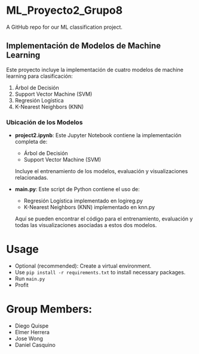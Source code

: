 # ML_Proyecto2_Grupo8
A GitHub repo for our ML classification project. 

## Implementación de Modelos de Machine Learning

Este proyecto incluye la implementación de cuatro modelos de machine learning para clasificación:

1. Árbol de Decisión
2. Support Vector Machine (SVM)
3. Regresión Logística
4. K-Nearest Neighbors (KNN)

### Ubicación de los Modelos

- **project2.ipynb**: Este Jupyter Notebook contiene la implementación completa de:
  - Árbol de Decisión
  - Support Vector Machine (SVM)
  
  Incluye el entrenamiento de los modelos, evaluación y visualizaciones relacionadas.

- **main.py**: Este script de Python contiene el uso de:
  - Regresión Logística implementado en logireg.py
  - K-Nearest Neighbors (KNN) implementado en knn.py
  
  Aquí se pueden encontrar el código para el entrenamiento, evaluación y todas las visualizaciones asociadas a estos dos modelos.

# Usage

* Optional (recommended): Create a virtual environment.
* Use `pip install -r requirements.txt` to install necessary packages.
* Run `main.py`
* Profit

# Group Members:
* Diego Quispe
* Elmer Herrera
* Jose Wong
* Daniel Casquino
